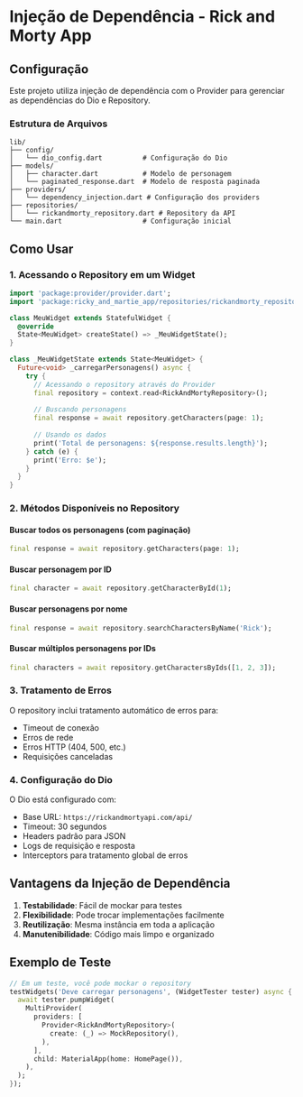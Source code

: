 # Injeção de Dependência - Rick and Morty App

## Configuração

Este projeto utiliza injeção de dependência com o Provider para gerenciar as dependências do Dio e Repository.

### Estrutura de Arquivos

```
lib/
├── config/
│   └── dio_config.dart          # Configuração do Dio
├── models/
│   ├── character.dart           # Modelo de personagem
│   └── paginated_response.dart  # Modelo de resposta paginada
├── providers/
│   └── dependency_injection.dart # Configuração dos providers
├── repositories/
│   └── rickandmorty_repository.dart # Repository da API
└── main.dart                    # Configuração inicial
```

## Como Usar

### 1. Acessando o Repository em um Widget

```dart
import 'package:provider/provider.dart';
import 'package:ricky_and_martie_app/repositories/rickandmorty_repository.dart';

class MeuWidget extends StatefulWidget {
  @override
  State<MeuWidget> createState() => _MeuWidgetState();
}

class _MeuWidgetState extends State<MeuWidget> {
  Future<void> _carregarPersonagens() async {
    try {
      // Acessando o repository através do Provider
      final repository = context.read<RickAndMortyRepository>();
      
      // Buscando personagens
      final response = await repository.getCharacters(page: 1);
      
      // Usando os dados
      print('Total de personagens: ${response.results.length}');
    } catch (e) {
      print('Erro: $e');
    }
  }
}
```

### 2. Métodos Disponíveis no Repository

#### Buscar todos os personagens (com paginação)
```dart
final response = await repository.getCharacters(page: 1);
```

#### Buscar personagem por ID
```dart
final character = await repository.getCharacterById(1);
```

#### Buscar personagens por nome
```dart
final response = await repository.searchCharactersByName('Rick');
```

#### Buscar múltiplos personagens por IDs
```dart
final characters = await repository.getCharactersByIds([1, 2, 3]);
```

### 3. Tratamento de Erros

O repository inclui tratamento automático de erros para:
- Timeout de conexão
- Erros de rede
- Erros HTTP (404, 500, etc.)
- Requisições canceladas

### 4. Configuração do Dio

O Dio está configurado com:
- Base URL: `https://rickandmortyapi.com/api/`
- Timeout: 30 segundos
- Headers padrão para JSON
- Logs de requisição e resposta
- Interceptors para tratamento global de erros

## Vantagens da Injeção de Dependência

1. **Testabilidade**: Fácil de mockar para testes
2. **Flexibilidade**: Pode trocar implementações facilmente
3. **Reutilização**: Mesma instância em toda a aplicação
4. **Manutenibilidade**: Código mais limpo e organizado

## Exemplo de Teste

```dart
// Em um teste, você pode mockar o repository
testWidgets('Deve carregar personagens', (WidgetTester tester) async {
  await tester.pumpWidget(
    MultiProvider(
      providers: [
        Provider<RickAndMortyRepository>(
          create: (_) => MockRepository(),
        ),
      ],
      child: MaterialApp(home: HomePage()),
    ),
  );
});
``` 